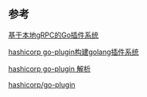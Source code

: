 ## 参考

[基于本地gRPC的Go插件系统](https://blog.gmem.cc/go-plugin-over-grpc#comment-26043)

[hashicorp go-plugin构建golang插件系统](https://blog.csdn.net/haolipengzhanshen/article/details/116177181)

[hashicorp go-plugin 解析](https://zhuanlan.zhihu.com/p/447311816)

[hashicorp/go-plugin](https://github.com/hashicorp/go-plugin)